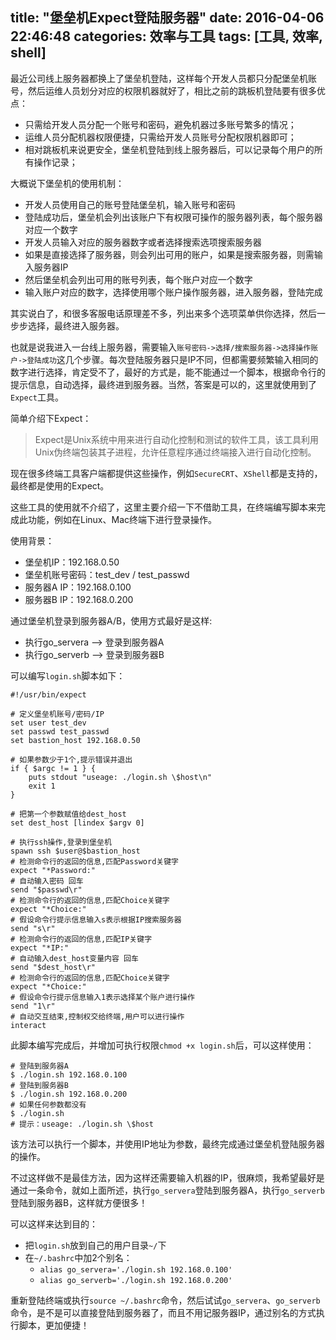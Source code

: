 title: "堡垒机Expect登陆服务器"
date: 2016-04-06 22:46:48
categories: 效率与工具
tags: [工具, 效率, shell]
---

最近公司线上服务器都换上了堡垒机登陆，这样每个开发人员都只分配堡垒机账号，然后运维人员划分对应的权限机器就好了，相比之前的跳板机登陆要有很多优点：

- 只需给开发人员分配一个账号和密码，避免机器过多账号繁多的情况；
- 运维人员分配机器权限便捷，只需给开发人员账号分配权限机器即可；
- 相对跳板机来说更安全，堡垒机登陆到线上服务器后，可以记录每个用户的所有操作记录；

大概说下堡垒机的使用机制：

- 开发人员使用自己的账号登陆堡垒机，输入账号和密码
- 登陆成功后，堡垒机会列出该账户下有权限可操作的服务器列表，每个服务器对应一个数字
- 开发人员输入对应的服务器数字或者选择搜索选项搜索服务器
- 如果是直接选择了服务器，则会列出可用的账户，如果是搜索服务器，则需输入服务器IP
- 然后堡垒机会列出可用的账号列表，每个账户对应一个数字
- 输入账户对应的数字，选择使用哪个账户操作服务器，进入服务器，登陆完成

其实说白了，和很多客服电话原理差不多，列出来多个选项菜单供你选择，然后一步步选择，最终进入服务器。

也就是说我进入一台线上服务器，需要输入`账号密码->选择/搜索服务器->选择操作账户->登陆成功`这几个步骤。每次登陆服务器只是IP不同，但都需要频繁输入相同的数字进行选择，肯定受不了，最好的方式是，能不能通过一个脚本，根据命令行的提示信息，自动选择，最终进到服务器。当然，答案是可以的，这里就使用到了`Expect`工具。

简单介绍下Expect：
> Expect是Unix系统中用来进行自动化控制和测试的软件工具，该工具利用Unix伪终端包装其子进程，允许任意程序通过终端接入进行自动化控制。

现在很多终端工具客户端都提供这些操作，例如`SecureCRT`、`XShell`都是支持的，最终都是使用的Expect。

这些工具的使用就不介绍了，这里主要介绍一下不借助工具，在终端编写脚本来完成此功能，例如在Linux、Mac终端下进行登录操作。

<!-- more -->

使用背景：

- 堡垒机IP：192.168.0.50
- 堡垒机账号密码：test_dev / test_passwd
- 服务器A IP：192.168.0.100
- 服务器B IP：192.168.0.200

通过堡垒机登录到服务器A/B，使用方式最好是这样:

- 执行go_servera --> 登录到服务器A
- 执行go_serverb --> 登录到服务器B


可以编写`login.sh`脚本如下：

	#!/usr/bin/expect

	# 定义堡垒机账号/密码/IP
	set user test_dev
	set passwd test_passwd
	set bastion_host 192.168.0.50

	# 如果参数少于1个,提示错误并退出
	if { $argc != 1 } {
	    puts stdout "useage: ./login.sh \$host\n"
	    exit 1
	}

	# 把第一个参数赋值给dest_host
	set dest_host [lindex $argv 0]

	# 执行ssh操作,登录到堡垒机
	spawn ssh $user@$bastion_host
	# 检测命令行的返回的信息,匹配Password关键字
	expect "*Password:"
	# 自动输入密码 回车
	send "$passwd\r"
	# 检测命令行的返回的信息,匹配Choice关键字	
	expect "*Choice:"
	# 假设命令行提示信息输入s表示根据IP搜索服务器
	send "s\r"
	# 检测命令行的返回的信息,匹配IP关键字		
	expect "*IP:"
	# 自动输入dest_host变量内容 回车
	send "$dest_host\r"
	# 检测命令行的返回的信息,匹配Choice关键字		
	expect "*Choice:"
	# 假设命令行提示信息输入1表示选择某个账户进行操作
	send "1\r"
	# 自动交互结束,控制权交给终端,用户可以进行操作
	interact
	
此脚本编写完成后，并增加可执行权限`chmod +x login.sh`后，可以这样使用：

	# 登陆到服务器A
	$ ./login.sh 192.168.0.100
	# 登陆到服务器B
	$ ./login.sh 192.168.0.200
	# 如果任何参数都没有
	$ ./login.sh
	# 提示：useage: ./login.sh \$host

该方法可以执行一个脚本，并使用IP地址为参数，最终完成通过堡垒机登陆服务器的操作。

不过这样做不是最佳方法，因为这样还需要输入机器的IP，很麻烦，我希望最好是通过一条命令，就如上面所述，执行`go_servera`登陆到服务器A，执行`go_serverb`登陆到服务器B，这样就方便很多！

可以这样来达到目的：

- 把`login.sh`放到自己的用户目录`~/`下
- 在`~/.bashrc`中加2个别名：
	- `alias go_servera='./login.sh 192.168.0.100'`
	- `alias go_serverb='./login.sh 192.168.0.200'`
	
重新登陆终端或执行`source ~/.bashrc`命令，然后试试`go_servera`、`go_serverb`命令，是不是可以直接登陆到服务器了，而且不用记服务器IP，通过别名的方式执行脚本，更加便捷！	

